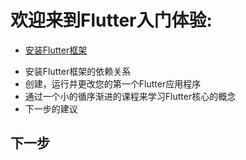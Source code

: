 # 欢迎来到Flutter入门体验:

- [安装Flutter框架](#安装Flutter框架)
* 安装Flutter框架的依赖关系
* 创建，运行并更改您的第一个Flutter应用程序
* 通过一个小的循序渐进的课程来学习Flutter核心的概念
* 下一步的建议

## 下一步